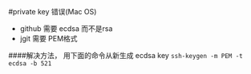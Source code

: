 #private key 错误(Mac OS)
- github 需要 ecdsa 而不是rsa
- jgit 需要 PEM格式

####解决方法， 用下面的命令从新生成 ecdsa key
`ssh-keygen -m PEM -t ecdsa -b 521`